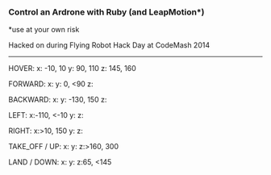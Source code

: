 ### Control an Ardrone with Ruby (and LeapMotion*)

*use at your own risk

Hacked on during Flying Robot Hack Day at CodeMash 2014

----------------------------------

HOVER:
  x: -10, 10
  y: 90, 110 
  z: 145, 160

FORWARD:
  x:
  y: 0, <90
  z:

BACKWARD:
  x:
  y: -130, 150
  z:

LEFT:
  x:-110, <-10
  y:
  z:

RIGHT:
  x:>10, 150
  y:
  z:

TAKE_OFF / UP:
  x:
  y:
  z:>160, 300

LAND / DOWN:
  x:
  y:
  z:65, <145

